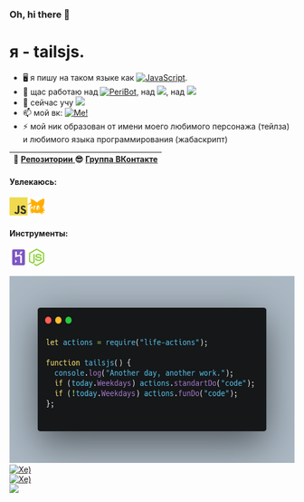 ### Oh, hi there 👋

# я - tailsjs.


- 🖥 я пишу на таком языке как <a href="https://learn.javascript.ru/"><img src="https://img.shields.io/badge/JavaScript-F7DF1E?style=flat&logo=JavaScript&logoColor=white" alt="JavaScript"/></a>.
- 🔭 щас работаю над <a href="https://vk.com/peribot"><img src="https://img.shields.io/badge/PeriBot(DONTWORKTIMETLY)-red?logo=vk&logoColor=white" alt="PeriBot"/></a>, над <a href="http://tailsjs.ml/"><img src="https://img.shields.io/badge/tailsjs.ml-orange?logo=curl&logoColor=white"/></a>, над <a href="https://www.npmjs.com/package/ficbook-parser"><img src="https://img.shields.io/badge/ficbook--parser-red?logo=npm&logoColor=white"/></a>
- 🌱 сейчас учу <a href="https://php.net"><img src="https://img.shields.io/badge/PHP-blue?logo=php&logoColor=white"/></a>
- 📫 мой вк: <a href="https://vk.com/peribot"><img src="https://img.shields.io/badge/Me-blue?logo=vk&logoColor=white" alt="Me!"/></a>
- ⚡  мой ник образован от имени моего любимого персонажа (тейлза) и любимого языка программирования (жабаскрипт)

| 📖 [Репозитории ](https://github.com/tailsjs?tab=repositories) 😎 [Группа ВКонтакте](https://vk.com/tailsjsundefined) |
|---------------------------|


#### Увлекаюсь:
<a href="https://learn.javascript.ru/"><img height="32" src="https://github.com/tailsjs/tailsjs/raw/master/icons/JavaScript.png"></a><a href="https://ru.wikipedia.org/wiki/%D0%9C%D0%B0%D0%B9%D0%BB%D0%B7_%C2%AB%D0%A2%D0%B5%D0%B9%D0%BB%D0%B7%C2%BB_%D0%9F%D1%80%D0%B0%D1%83%D1%8D%D1%80"><img height="32" src="https://github.com/tailsjs/tailsjs/raw/master/icons/tails.png"></a>

#### Инструменты:
<a href="https://heroku.com"><img height="32" src="https://github.com/tailsjs/tailsjs/raw/master/icons/Heroku.png"></a><a href="https://nodejs.org"><img height="32" src="https://github.com/tailsjs/tailsjs/raw/master/icons/nodejs.png"></a>

<img src="https://github.com/tailsjs/tailsjs/blob/master/icons/carbon.png?raw=true" alt="Day" height="330" width="556"/><br>
<a href="https://github.com/tailsjs"><img src="https://komarev.com/ghpvc/?username=tailsjs" alt="Хе)"/></a><br>
<a href="https://vk.com/tailsjs"><img src="https://forthebadge.com/images/badges/made-with-javascript.svg" alt="Хе)"/></a><br>
<a href="https://vk.com/tailsjsundefined"><img src="https://github-readme-stats-red-sigma.vercel.app/api?username=tailsjs"/></a>
